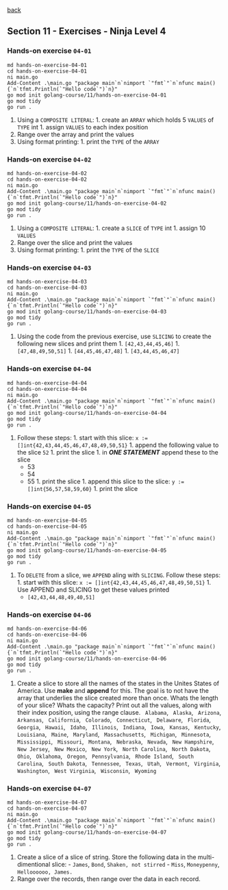 [back](../LOCAL_NOTES.md)

## Section 11 - Exercises - Ninja Level 4
### Hands-on exercise `04-01`
```
md hands-on-exercise-04-01
cd hands-on-exercise-04-01
ni main.go
Add-Content .\main.go "package main`n`nimport `"fmt`"`n`nfunc main() {`n`tfmt.Println(`"Hello code`")`n}"
go mod init golang-course/11/hands-on-exercise-04-01
go mod tidy
go run .
```
  1. Using a `COMPOSITE LITERAL`:
    1. create an `ARRAY` which holds 5 `VALUES` of `TYPE` int
    1. assign `VALUES` to each index position
  1. Range over the array and print the values
  1. Using format printing:
    1. print the `TYPE` of the `ARRAY`
### Hands-on exercise `04-02`
```
md hands-on-exercise-04-02
cd hands-on-exercise-04-02
ni main.go
Add-Content .\main.go "package main`n`nimport `"fmt`"`n`nfunc main() {`n`tfmt.Println(`"Hello code`")`n}"
go mod init golang-course/11/hands-on-exercise-04-02
go mod tidy
go run .
```
  1. Using a `COMPOSITE LITERAL`:
    1. create a `SLICE` of `TYPE` int
    1. assign 10 `VALUES`
  1. Range over the slice and print the values
  1. Using format printing:
    1. print the `TYPE` of the `SLICE`
### Hands-on exercise `04-03`
```
md hands-on-exercise-04-03
cd hands-on-exercise-04-03
ni main.go
Add-Content .\main.go "package main`n`nimport `"fmt`"`n`nfunc main() {`n`tfmt.Println(`"Hello code`")`n}"
go mod init golang-course/11/hands-on-exercise-04-03
go mod tidy
go run .
```
  1. Using the code from the previous exercise, use `SLICING` to create the following new slices and print them
    1. `[42,43,44,45,46]`
    1. `[47,48,49,50,51]`
    1. `[44,45,46,47,48]`
    1. `[43,44,45,46,47]`
### Hands-on exercise `04-04`
```
md hands-on-exercise-04-04
cd hands-on-exercise-04-04
ni main.go
Add-Content .\main.go "package main`n`nimport `"fmt`"`n`nfunc main() {`n`tfmt.Println(`"Hello code`")`n}"
go mod init golang-course/11/hands-on-exercise-04-04
go mod tidy
go run .
```
  1. Follow these steps:
    1. start with this slice:
      `x := []int{42,43,44,45,46,47,48,49,50,51}`
    1. append the following value to the slice
      `52`
    1. print the slice
    1. in ***ONE STATEMENT*** append these to the slice
      - 53
      - 54
      - 55
    1. print the slice
    1. append this slice to the slice:
      `y := []int{56,57,58,59,60}`
    1. print the slice
### Hands-on exercise `04-05`
```
md hands-on-exercise-04-05
cd hands-on-exercise-04-05
ni main.go
Add-Content .\main.go "package main`n`nimport `"fmt`"`n`nfunc main() {`n`tfmt.Println(`"Hello code`")`n}"
go mod init golang-course/11/hands-on-exercise-04-05
go mod tidy
go run .
```
  1. To `DELETE` from a slice, we `APPEND` aling with `SLICING`. Follow these steps:
    1. start with this slice:
      `x := []int{42,43,44,45,46,47,48,49,50,51}`
    1. Use APPEND and SLICING to get these values printed
      - `[42,43,44,48,49,40,51]`
### Hands-on exercise `04-06`
```
md hands-on-exercise-04-06
cd hands-on-exercise-04-06
ni main.go
Add-Content .\main.go "package main`n`nimport `"fmt`"`n`nfunc main() {`n`tfmt.Println(`"Hello code`")`n}"
go mod init golang-course/11/hands-on-exercise-04-06
go mod tidy
go run .
```
  1. Create a slice to store all the names of the states in the Unites States of America. Use **make** and **append** for this. The goal is to not have the array that underlies the slice created more than once. Whats the length of your slice? Whats the capacity? Print out all the values, along with their index position, using the range clause.
    ` Alabama`, ` Alaska`, ` Arizona`, ` Arkansas`, ` California`, ` Colorado`, ` Connecticut`, ` Delaware`, ` Florida`, ` Georgia`, ` Hawaii`, ` Idaho`, ` Illinois`, ` Indiana`, ` Iowa`, ` Kansas`, ` Kentucky`, ` Louisiana`, ` Maine`, ` Maryland`, ` Massachusetts`, ` Michigan`, ` Minnesota`, ` Mississippi`, ` Missouri`, ` Montana`, ` Nebraska`, ` Nevada`, ` New Hampshire`, ` New Jersey`, ` New Mexico`, ` New York`, ` North Carolina`, ` North Dakota`, ` Ohio`, ` Oklahoma`, ` Oregon`, ` Pennsylvania`, ` Rhode Island`, ` South Carolina`, ` South Dakota`, ` Tennessee`, ` Texas`, ` Utah`, ` Vermont`, ` Virginia`, ` Washington`, ` West Virginia`, ` Wisconsin`, ` Wyoming`
### Hands-on exercise `04-07`
```
md hands-on-exercise-04-07
cd hands-on-exercise-04-07
ni main.go
Add-Content .\main.go "package main`n`nimport `"fmt`"`n`nfunc main() {`n`tfmt.Println(`"Hello code`")`n}"
go mod init golang-course/11/hands-on-exercise-04-07
go mod tidy
go run .
```
  1. Create a slice of a slice of string. Store the following data in the multi-dimentional slice:
    - `James`, `Bond`, `Shaken, not stirred`
    - `Miss`, `Moneypenny`, `Helloooooo, James.`
  1. Range over the records, then range over the data in each record.
